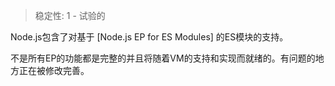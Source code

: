 > 稳定性: 1 - 试验的

<!--name=ecmascript_modules-->

Node.js包含了对基于 [Node.js EP for ES Modules] 的ES模块的支持。

不是所有EP的功能都是完整的并且将随着VM的支持和实现而就绪的。有问题的地方正在被修改完善。